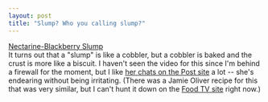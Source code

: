 ```yaml
---
layout: post
title: "Slump? Who you calling slump?"
---
```




<a href="http://www.washingtonpost.com/wp-srv/liveonline/whatscookingsummer/front.html">
Nectarine-Blackberry Slump</a><br>
It turns out that a "slump" is like a cobbler, but a cobbler is baked and the crust is more like a biscuit. I haven't seen the video for this since I'm behind a firewall for the moment, but I like <a href="http://www.washingtonpost.com/wp-srv/liveonline/food/odonnel.htm">her chats on the Post site</a> a lot -- she's endearing without being irritating. (There was a Jamie Oliver recipe for this that was very similar, but I can't hunt it down on the <a href="http://www.foodtv.com/">Food TV site</a> right now.)



